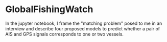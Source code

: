 # GlobalFishingWatch
In the jupyter notebook, I frame the "matching problem" posed to me in an interview and describe four proposed models to predict whether a pair of AIS and GPS signals corresponds to one or two vessels. 
